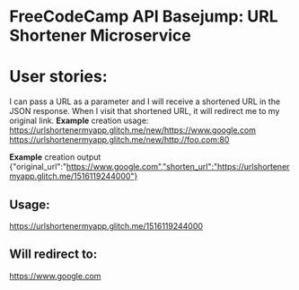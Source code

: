 FreeCodeCamp API Basejump: URL Shortener Microservice
=====================================================

User stories:
=============

I can pass a URL as a parameter and I will receive a shortened URL in the JSON response.
When I visit that shortened URL, it will redirect me to my original link.
**Example** creation usage:
https://urlshortenermyapp.glitch.me/new/https://www.google.com
https://urlshortenermyapp.glitch.me/new/http://foo.com:80

**Example** creation output
{"original_url":"https://www.google.com","shorten_url":"https://urlshortenermyapp.glitch.me/1516119244000"}

Usage:
------
https://urlshortenermyapp.glitch.me/1516119244000

Will redirect to:
-----------------
https://www.google.com
